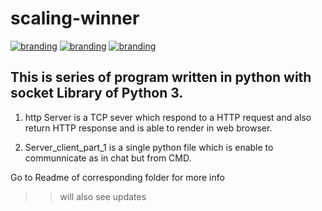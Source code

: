 # scaling-winner

[![branding](https://img.shields.io/badge/TCP-Socket-brightgreen)](https://github.com/dntfury/)
[![branding](https://img.shields.io/badge/Python-Socket-brightgreen)](https://docs.python.org/3/library/socket.html)
[![branding](https://img.shields.io/badge/*-*-brightgreen)](https://github.com/dntfury/scaling-winner/tree/master)

## This is series of program written in python with socket Library of Python 3. 


1) http Server is a TCP sever which respond to a HTTP request and also return HTTP response and is able to render in web browser. 

2) Server_client_part_1 is a single python file which is enable to communnicate as in chat but from CMD. 


Go to Readme of corresponding folder for more info 
>> will also see updates 

